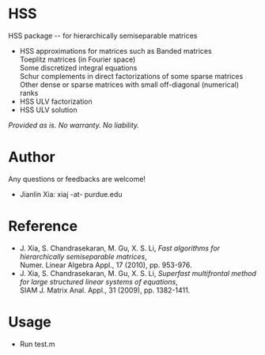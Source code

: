 # HSS
HSS package -- for hierarchically semiseparable matrices

- HSS approximations for matrices such as
 Banded matrices\
 Toeplitz matrices (in Fourier space)\
 Some discretized integral equations\
 Schur complements in direct factorizations of some sparse matrices\
 Other dense or sparse matrices with small off-diagonal (numerical) ranks<br>
- HSS ULV factorization
- HSS ULV solution

*Provided as is. No warranty. No liability.*

# Author
Any questions or feedbacks are welcome!
- Jianlin Xia: xiaj  -at-  purdue.edu

# Reference
- J. Xia, S. Chandrasekaran, M. Gu, X. S. Li, *Fast algorithms for hierarchically semiseparable matrices*,\
  Numer. Linear Algebra Appl., 17 (2010), pp. 953-976.
- J. Xia, S. Chandrasekaran, M. Gu, X. S. Li, *Superfast multifrontal method for large structured linear systems of equations*,\
SIAM J. Matrix Anal. Appl., 31 (2009), pp. 1382-1411.

# Usage
- Run test.m
